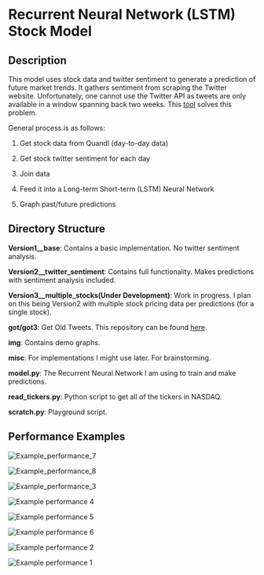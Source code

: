 # Recurrent Neural Network (LSTM) Stock Model

## Description

This model uses stock data and twitter sentiment to generate a prediction of future market trends. It gathers sentiment from scraping the Twitter website. Unfortunately, one cannot use the Twitter API as tweets are only available in a window spanning back two weeks. This [tool](https://github.com/Jefferson-Henrique/GetOldTweets-python) solves this problem.

General process is as follows:

1. Get stock data from Quandl (day-to-day data)

2. Get stock twitter sentiment for each day

3. Join data

4. Feed it into a Long-term Short-term (LSTM) Neural Network

5. Graph past/future predictions

## Directory Structure

**Version1__base**: Contains a basic implementation. No twitter sentiment analysis.

**Version2__twitter_sentiment**: Contains full functionality. Makes predictions with sentiment analysis included.

**Version3__multiple_stocks(Under Development)**: Work in progress. I plan on this being Version2 with multiple stock pricing data per predictions (for a single stock).

**got/got3**: Get Old Tweets. This repository can be found [here](https://github.com/Jefferson-Henrique/GetOldTweets-python).

**img**: Contains demo graphs.

**misc**: For implementations I might use later. For brainstorming.

**model.py**: The Recurrent Neural Network I am using to train and make predictions.

**read_tickers.py**: Python script to get all of the tickers in NASDAQ.

**scratch.py**: Playground script.

## Performance Examples
![Example_performance_7](https://github.com/als5ev/RNN_LSTM_Stock_Model/blob/master/img/demo7.png?raw=true "Example 7")

![Example_performance_8](https://github.com/als5ev/RNN_LSTM_Stock_Model/blob/master/img/demo8.png?raw=true "Example 8")

![Example_performance_3](https://github.com/als5ev/RNN_LSTM_Stock_Model/blob/master/img/demo3.png?raw=true "Example 3")

![Example performance 4](https://github.com/als5ev/RNN_LSTM_Stock_Model/blob/master/img/demo4.png?raw=true "Example 4")

![Example performance 5](https://github.com/als5ev/RNN_LSTM_Stock_Model/blob/master/img/demo5.png?raw=true "Example 5")

![Example performance 6](https://github.com/als5ev/RNN_LSTM_Stock_Model/blob/master/img/demo6.png?raw=true "Example 6")

![Example performance 2](https://github.com/als5ev/RNN_LSTM_Stock_Model/blob/master/img/demo2.png?raw=true "Example 2")

![Example performance 1](https://github.com/als5ev/RNN_LSTM_Stock_Model/blob/master/img/demo1.png?raw=true "Example 1")



